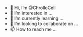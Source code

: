 - 👋 Hi, I’m @ChrolloCell
- 👀 I’m interested in ...
- 🌱 I’m currently learning ...
- 💞️ I’m looking to collaborate on ...
- 📫 How to reach me ...

<!---
ChrolloCell/ChrolloCell is a ✨ special ✨ repository because its `README.md` (this file) appears on your GitHub profile.
You can click the Preview link to take a look at your changes.
--->
